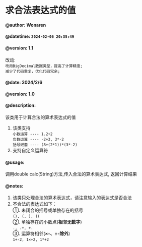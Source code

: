 
# 求合法表达式的值
#### @author: Wonaren
#### @datetime: `2024-02-06 20:35:49`
#### @version: 1.1
改动:\
`改用BigDecimal数据类型，提高了计算精度;`\
`减少了代码重复，优化代码冗余;`
#### @date: 2024/2/6
#### @version: 1.0
#### @description:
该类用于计算合法的算术表达式的值
1. 该类支持\
`小数运算 ---- 1.2+2`\
`负数运算 ---- -2+3, 3*-2`\
`括号嵌套 ---- (8÷(2*1))*(3*-2)`
1. 支持自定义运算符
#### @usage:
  调用double calc(String)方法,传入合法的算术表达式, 返回计算结果
#### @notes:
  1. 该类只处理合法的算术表达式，请注意输入的表达式是否合法
  2. 不合法的表达式如下：\
    ①. 未闭合的括号或单独存在的括号\
    `(), (, ), )(`\
    ②. 单独存在的小数点(__相邻无数字__)\
    `., .+, +.`\
    ③. 运算符相邻(__×-、÷-除外__)\
    `1+-2, 1×÷2, 1*+2`


